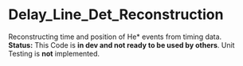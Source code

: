 # Delay_Line_Det_Reconstruction
Reconstructing time and position of He* events from timing data.  
**Status:** This Code is **in dev and not ready to be used by others**. Unit Testing is **not** implemented.

